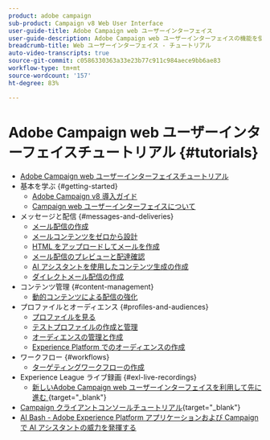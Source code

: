 ```yaml
---
product: adobe campaign
sub-product: Campaign v8 Web User Interface
user-guide-title: Adobe Campaign web ユーザーインターフェイス
user-guide-description: Adobe Campaign web ユーザーインターフェイスの機能を使用する方法について説明します。
breadcrumb-title: Web ユーザーインターフェイス - チュートリアル
auto-video-transcripts: true
source-git-commit: c0586330363a33e23b77c911c984aece9bb6ae83
workflow-type: tm+mt
source-wordcount: '157'
ht-degree: 83%

---
```



# Adobe Campaign web ユーザーインターフェイスチュートリアル {#tutorials}

+ [Adobe Campaign web ユーザーインターフェイスチュートリアル](/help/ac-web-learn-main/overview.md)
+ 基本を学ぶ {#getting-started}
   + [Adobe Campaign v8 導入ガイド](https://experienceleague.adobe.com/ja/docs/campaign-web/acs-to-ac/home)
   + [Campaign web ユーザーインターフェイスについて](/help/get-started/explore-the-web-ui.md)
+ メッセージと配信 {#messages-and-deliveries}
   + [メール配信の作成](/help/deliveries/create-an-email-delivery.md)
   + [メールコンテンツをゼロから設計](/help/design-the-delivery/create-email-content-from-scratch.md)
   + [HTML をアップロードしてメールを作成](/help/design-the-delivery/create-an-email-by-uploading-html.md)
   + [メール配信のプレビューと配達確認](/help/deliveries/preview-and-proof-an-email-delivery.md)
   + [AI アシスタントを使用したコンテンツ生成の作成](/help/design-the-delivery/create-content-using-the-ai-assistant.md)
   + [ダイレクトメール配信の作成](/help/design-the-delivery/create-a-direct-mail-delivery.md)
+ コンテンツ管理 {#content-management}
   + [動的コンテンツによる配信の強化](/help/design-the-delivery/enhance-a-delivery-with-dynamic-content.md)
+ プロファイルとオーディエンス {#profiles-and-audiences}
   + [プロファイルを見る](/help/profiles-and-audiences/explore-profiles.md)
   + [テストプロファイルの作成と管理](/help/profiles-and-audiences/create-and-manage-test-profiles.md)
   + [オーディエンスの管理と作成](/help/profiles-and-audiences/manage-and-build-audiences.md)
   + [Experience Platform でのオーディエンスの作成](/help/profiles-and-audiences/create-an-audience-with-experience-platform.md)
+ ワークフロー {#workflows}
   + [ターゲティングワークフローの作成](/help/workflows/create-a-targeting-workflow.md)
+ Experience League ライブ録画 {#exl-live-recordings}
   + [ 新しいAdobe Campaign web ユーザーインターフェイスを利用して先に進む ](https://experienceleague.adobe.com/docs/events/experience-league-live-recordings/episodes/exl-live-episode-02-29-24.html?lang=ja){target="_blank"}
+ [Campaign クライアントコンソールチュートリアル](https://experienceleague.adobe.com/docs/campaign-learn/tutorials/overview.html?lang=ja){target="_blank"}
+ [AI Bash - Adobe Experience Platform アプリケーションおよび Campaign で AI アシスタントの威力を発揮する](https://experienceleague.adobe.com/ja/docs/events/experience-league-live-recordings/episodes/exl-live-episode-09-26-24)
